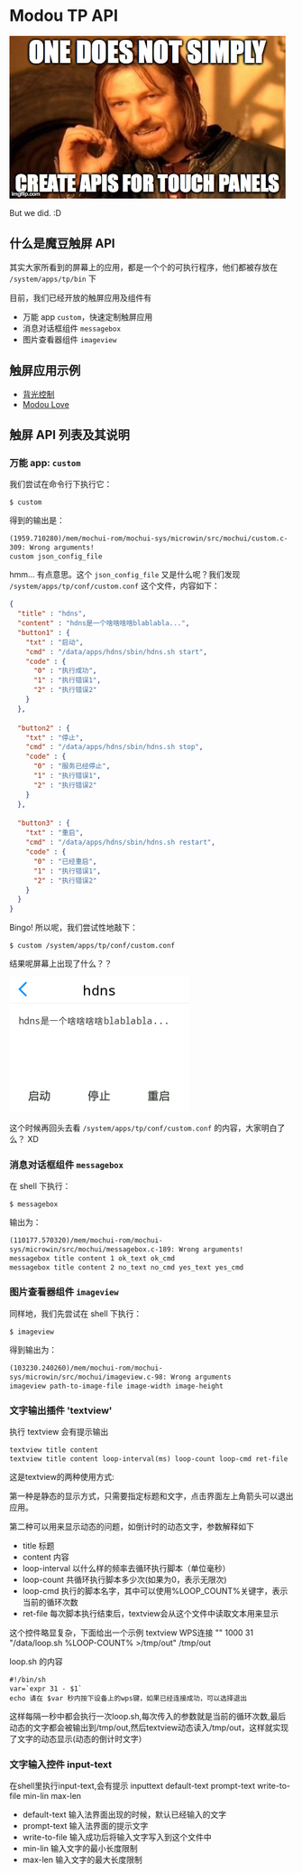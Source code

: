# Modou TP API

![meme.jpg](meme.jpg)

But we did. :D

## 什么是魔豆触屏 API

其实大家所看到的屏幕上的应用，都是一个个的可执行程序，他们都被存放在 `/system/apps/tp/bin` 下

目前，我们已经开放的触屏应用及组件有

- 万能 app `custom`，快速定制触屏应用
- 消息对话框组件 `messagebox`
- 图片查看器组件 `imageview`

## 触屏应用示例

- [背光控制](https://github.com/modouwifi/backlight-control)
- [Modou Love](http://bbs.modouwifi.cn/thread-7223-1-1.html)

## 触屏 API 列表及其说明

### 万能 app: `custom`

我们尝试在命令行下执行它：

    $ custom

得到的输出是：

```
(1959.710280)/mem/mochui-rom/mochui-sys/microwin/src/mochui/custom.c-309: Wrong arguments!
custom json_config_file
```

hmm... 有点意思。这个 `json_config_file` 又是什么呢？我们发现 `/system/apps/tp/conf/custom.conf` 这个文件，内容如下：

```json
{
  "title" : "hdns",
  "content" : "hdns是一个啥啥啥啥blablabla...",
  "button1" : {
    "txt" : "启动",
    "cmd" : "/data/apps/hdns/sbin/hdns.sh start",
    "code" : {
      "0" : "执行成功",
      "1" : "执行错误1",
      "2" : "执行错误2"
    }
  },

  "button2" : {
    "txt" : "停止",
    "cmd" : "/data/apps/hdns/sbin/hdns.sh stop",
    "code" : {
      "0" : "服务已经停止",
      "1" : "执行错误1",
      "2" : "执行错误2"
    }
  },

  "button3" : {
    "txt" : "重启",
    "cmd" : "/data/apps/hdns/sbin/hdns.sh restart",
    "code" : {
      "0" : "已经重启",
      "1" : "执行错误1",
      "2" : "执行错误2"
    }
  }
}
```

Bingo! 所以呢，我们尝试性地敲下：

    $ custom /system/apps/tp/conf/custom.conf

结果呢屏幕上出现了什么？？

![custom.png](custom.png)

这个时候再回头去看 `/system/apps/tp/conf/custom.conf` 的内容，大家明白了么？ XD

### 消息对话框组件 `messagebox`

在 shell 下执行：

    $ messagebox

输出为：

```
(110177.570320)/mem/mochui-rom/mochui-sys/microwin/src/mochui/messagebox.c-189: Wrong arguments!
messagebox title content 1 ok_text ok_cmd
messagebox title content 2 no_text no_cmd yes_text yes_cmd
```

### 图片查看器组件 `imageview`

同样地，我们先尝试在 shell 下执行：

    $ imageview

得到输出为：

```
(103230.240260)/mem/mochui-rom/mochui-sys/microwin/src/mochui/imageview.c-98: Wrong arguments
imageview path-to-image-file image-width image-height
```


### 文字输出插件 'textview'
执行 textview 会有提示输出

    textview title content
    textview title content loop-interval(ms) loop-count loop-cmd ret-file

这是textview的两种使用方式:

第一种是静态的显示方式，只需要指定标题和文字，点击界面左上角箭头可以退出应用。

第二种可以用来显示动态的问题，如倒计时的动态文字，参数解释如下

- title             标题
- content           内容
- loop-interval     以什么样的频率去循环执行脚本（单位毫秒）
- loop-count        共循环执行脚本多少次(如果为0，表示无限次)
- loop-cmd          执行的脚本名字，其中可以使用%LOOP_COUNT%关键字，表示当前的循环次数
- ret-file          每次脚本执行结束后，textview会从这个文件中读取文本用来显示

这个控件略显复杂，下面给出一个示例
textview WPS连接 "" 1000 31 "/data/loop.sh %LOOP-COUNT% >/tmp/out" /tmp/out

loop.sh 的内容

    #!/bin/sh
    var=`expr 31 - $1`
    echo 请在 $var 秒内按下设备上的wps键，如果已经连接成功，可以选择退出

这样每隔一秒中都会执行一次loop.sh,每次传入的参数就是当前的循环次数,最后动态的文字都会被输出到/tmp/out,然后textview动态读入/tmp/out，这样就实现了文字的动态显示(动态的倒计时文字）


### 文字输入控件 input-text
在shell里执行input-text,会有提示
    inputtext default-text prompt-text write-to-file min-lin max-len


- default-text       输入法界面出现的时候，默认已经输入的文字
- prompt-text        输入法界面的提示文字
- write-to-file      输入成功后将输入文字写入到这个文件中
- min-lin            输入文字的最小长度限制
- max-len            输入文字的最大长度限制
